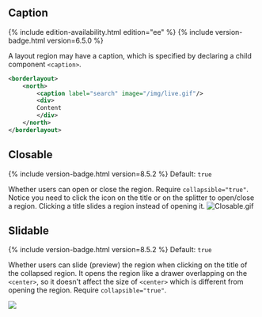 ## Caption

{% include edition-availability.html edition="ee" %} {% include version-badge.html version=6.5.0 %}

A layout region may have a caption, which is specified by declaring a
child component `<caption>`.

```xml
<borderlayout>
    <north>
        <caption label="search" image="/img/live.gif"/>
        <div>
        Content
        </div>  
    </north>
</borderlayout>
```

## Closable

{% include version-badge.html version=8.5.2 %} Default: `true`

Whether users can open or close the region. Require
`collapsible="true"`. Notice you need to click the icon on the title or
on the splitter to open/close a region. Clicking a title slides a region
instead of opening it. ![](Closable.gif "Closable.gif")

## Slidable

{% include version-badge.html version=8.5.2 %} Default: `true`

Whether users can slide (preview) the region when clicking on the title
of the collapsed region. It opens the region like a drawer overlapping
on the `<center>`, so it doesn't affect the size of `<center>` which is
different from opening the region. Require `collapsible="true"`.

![](layout_slidable.gif)
